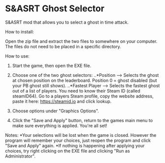 # S&ASRT Ghost Selector
S&amp;ASRT mod that allows you to select a ghost in time attack.

How to install:

Open the zip file and extract the two files to somewhere on your computer. The files do not need to be placed in a specific directory. 

How to use:
1. Start the game, then open the EXE file.

2. Choose one of the two ghost selectors:
..*Position --> Selects the ghost at chosen position on the leaderboard. Position 0 = ghost disabled (but your PB ghost still shows).
..*Fastest Player --> Selects the fastest ghost out of a list of players. You need to know their Steam ID (called steamID64). Go to a players Steam profile, copy the website address, paste it here: https://steamid.io and click lookup.

3. Choose options under "Graphics Options".

4. Click the "Save and Apply" button, return to the games main menu to make sure everything is applied. You're all set!

Notes:
*Your selections will be lost when the game is closed. However the program will remember your choices, just reopen the program and click "Save and Apply" again.
*If nothing is happening after applying your choices, try right clicking on the EXE file and clicking "Run as Administrator".
